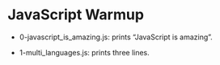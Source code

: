 # JavaScript Warmup

* 0-javascript_is_amazing.js: prints “JavaScript is amazing”.

* 1-multi_languages.js: prints three lines.
